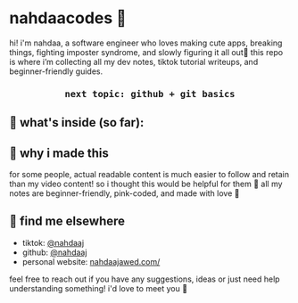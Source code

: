 # nahdaacodes 🌸

hi! i'm nahdaa, a software engineer who loves making cute apps, breaking things, fighting imposter syndrome, and slowly figuring it all out🧋
this repo is where i’m collecting all my dev notes, tiktok tutorial writeups, and beginner-friendly guides.

<div align=center>
  <h3> <pre>next topic: github + git basics</pre> </h3>
</div>

## 🌸 what's inside (so far):

## 🐰 why i made this
for some people, actual readable content is much easier to follow and retain than my video content!
so i thought this would be helpful for them 🩷
all my notes are beginner-friendly, pink-coded, and made with love 🌸


## 🖤 find me elsewhere
- tiktok: [@nahdaaj](https://tiktok.com/@nahdaaj)
- github: [@nahdaaj](https://github.com/nahdaaj)
- personal website: [nahdaajawed.com/](https://nahdaajawed.com)

feel free to reach out if you have any suggestions, ideas or just need help understanding something!
i'd love to meet you 🖤
